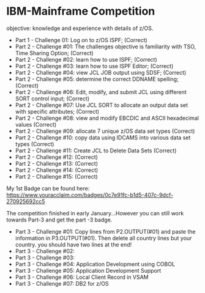 # IBM-Mainframe Competition
objective: knowledge and experience with details of z/OS.

- Part 1 - Challenge 01: Log on to z/OS ISPF; (Correct)
- Part 2 - Challenge #01: The challenges objective is familiarity with TSO, Time Sharing Option; (Correct)
- Part 2 - Challenge #02: learn how to use ISPF; (Correct)
- Part 2 - Challenge #03:  learn how to use ISPF Editor; (Correct)
- Part 2 - Challenge #04:  view JCL JOB output using SDSF; (Correct)
- Part 2 - Challenge #05: determine the correct DDNAME spelling; (Correct)
- Part 2 - Challenge #06: Edit, modify, and submit JCL using different SORT control input; (Correct)
- Part 2 - Challenge #07: Use JCL SORT to allocate an output data set with specific attributes; (Correct)
- Part 2 - Challenge #08: view and modify EBCDIC and ASCII hexadecimal values (Correct)
- Part 2 - Challenge #09: allocate 7 unique z/OS data set types (Correct)
- Part 2 - Challenge #10: copy data using IDCAMS into various data set types (Correct)
- Part 2 - Challenge #11: Create JCL to Delete Data Sets (Correct)
- Part 2 - Challenge #12: (Correct)
- Part 2 - Challenge #13:  (Correct)
- Part 2 - Challenge #14:  (Correct)
- Part 2 - Challenge #15: (Correct)

My 1st Badge can be found here: https://www.youracclaim.com/badges/0c7e91fc-b1d5-407c-9dcf-270925692cc5


The competition finished in early January...However you can still work towards Part-3 and get the part -3 badge.

- Part 3 - Challenge #01: Copy lines from P2.OUTPUT(#01) and paste the information in P3.OUTPUT(#01). Then delete all country lines but your country. you should have two lines at the end! 
- Part 3 - Challenge #02:
- Part 3 - Challenge #03:
- Part 3 - Challenge #04: Application Development using COBOL
- Part 3 - Challenge #05: Application Development Support 
- Part 3 - Challenge #06: Local Client Record in VSAM
- Part 3 - Challenge #07: DB2 for z/OS



  

